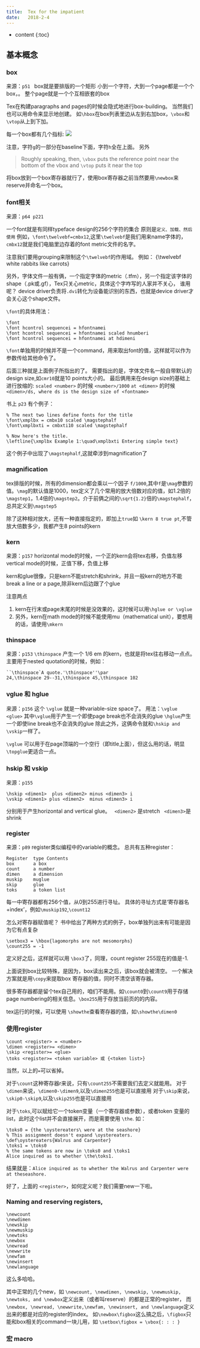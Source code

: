 ```yaml
---
title:  Tex for the impatient
date:   2018-2-4
---
```



* content
{:toc}




## 基本概念
### box
来源：`p51 `
box就是要排版的一个矩形
小到一个字符，大到一个page都是一个个box，。
整个page就是一个个互相嵌套的box

Tex在构建paragraphs and pages的时候会隐式地进行box-building。
当然我们也可以用命令来显示地创建。
如`\hbox`在box列表里边从左到右加box，`\vbox`和`\vtop`从上到下加。

每一个box都有几个指标:
![](teximpatient\box_illustration.png)

注意，字符`g`的一部分在baseline下面，字符`h`全在上面。
另外
>Roughly speaking, then, `\vbox` puts the reference point near the bottom
of the vbox and `\vtop` puts it near the top

将box放到一个box寄存器就行了，使用box寄存器之前当然要用`\newbox`来reserve并命名一个box。



### font相关
来源：`p64 p221`

一个font就是有同样typeface design的256个字符的集合
原则是`定义、加载、然后使用`
例如，`\font\twelvebf=cmbx12`,这里`\twelvebf`是我们用来name字体的，`cmbx12`就是我们电脑里边存着的font metric文件的名字。

注意我们要用grouping来限制这个`\twelvebf`的作用域。
例如：
{\twelvebf white rabbits like carrots}

另外，字体文件一般有俩，一个指定字体的metric（.tfm），另一个指定该字体的shape（.pk或.gf），Tex只关心metric，具体这个字咋写的人家并不关心，
谁用呢？
device driver负责将`.dvi`转化为设备能识别的东西，也就是device driver才会关心这个shape文件。

`\font`的具体用法：
```
\font
\font hcontrol sequencei = hfontnamei
\font hcontrol sequencei = hfontnamei scaled hnumberi
\font hcontrol sequencei = hfontnamei at hdimeni
```
`\font`单独用的时候并不是一个command，用来取出font的值，这样就可以作为参数传给其他命令了。

后面三种就是上面例子所指出的了。
需要指出的是，字体文件名一般自带默认的design size,如`cmr10`就是10 points大小的。
最后俩用来在design size的基础上进行放缩的:
`scaled <number>`  的时候 `<number>/1000`
`at <dimen>` 的时候 `<dimen>/ds, where ds is the design size of <fontname>`

书上 `p23` 有个例子：
```
% The next two lines define fonts for the title
\font\xmplbx = cmbx10 scaled \magstephalf
\font\xmplbxti = cmbxti10 scaled \magstephalf

% Now here's the title.
\leftline{\xmplbx Example 1:\quad\xmplbxti Entering simple text}
```

这个例子中出现了`\magstephalf`,这就牵涉到magnification了

###  magnification
tex排版的时候，所有的dimension都会乘以一个因子 `f/1000`,其中`f`是`\mag`参数的值。`\mag`的默认值是1000，tex定义了几个常用的放大倍数对应的值，如1.2倍的`\magstep1`，1.4倍的`\magstep2`。介于前俩之间的`\sqrt{1.2}`倍的`\magstephalf`，总共定义到`\magstep5`

除了这种相对放大，还有一种直接指定的，即加上`true`如 `\kern 8 true pt`,不管放大倍数多少，我都产生8 points的kern

### kern
来源：`p157`
horizontal mode的时候，一个正的kern会将tex右移，负值左移
vertical mode的时候，正值下移，负值上移

kern和glue很像，只是kern不能stretch和shrink，并且一般kern的地方不能break a line or a page,除非kern后边跟了个glue

注意两点
1. kern在行末或page末尾的时候是没效果的，这时候可以用`\hglue or \vglue`
1. 另外，kern在math mode的时候不能使用mu（mathematical unit），要想用的话，请使用`\mkern`

###  thinspace
来源：`p153`
`\thinspace` 产生一个 $1/6$ em 的kern，也就是将tex往右移动一点点。
主要用于nested quotation的时候，例如：
```
``\thinspace`A quote.'\thinspace''\par
24,\thinspace 29--31,\thinspace 45,\thinspace 102
```

### vglue  和  hglue
来源：`p156`
这个 `\vglue` 就是一种variable-size space了。
用法：`\vglue <glue>`
其中`\vglue`用于产生一个即使page break也不会消失的glue
`\hglue`产生一个即使line break也不会消失的glue
除此之外，这俩命令就和`\hskip and \vskip`一样了。

`\vglue` 可以用于在page顶端的一个空行（即title上面），但这么用的话，明显 `\topglue`更适合一点。

### hskip 和 vskip
来源：`p155`
```
\hskip <dimen1>  plus <dimen2> minus <dimen3> i
\vskip <dimen1> plus <dimen2>  minus <dimen3> i
```
分别用于产生horizontal and vertical glue。
` <dimen2>` 是stretch ` <dimen3>`是shrink


    
###  register
来源：`p89`
 register类似编程中的variable的概念。
 总共有五种register：
```
Register  type Contents
box       a box
count     a number
dimen     a dimension
muskip    muglue
skip      glue
toks      a token list
```

每一中寄存器都有256个值，从0到255进行寻址。
具体的寻址方式是‘寄存器名+index’，例如`\muskip192`,`\count12`

怎么对寄存器赋值呢？
书中给出了两种方式的例子，box单独列出来有可能是因为它有点复杂
```
\setbox3 = \hbox{lagomorphs are not mesomorphs}
\count255 = -1
```
定义好之后，这样就可以用 `\box3`了，同理，count register 255现在的值是-1.

上面说到box比较特殊，是因为，box读出来之后，该box就会被清空。
一个解决方案就是用`\copy`来提取box 寄存器的值，同时不清空该寄存器。

很多寄存器都是留个tex自己用的，咱们不能用。如`\count0`到`\count9`用于存储page numbering的相关信息。`\box255`用于存放当前页的的内容。

tex运行的时候，可以使用 `\showthe`查看寄存器的值，如`\showthe\dimen0`

### 使用register
```
\count <register> = <number>
\dimen <register>= <dimen>
\skip <register>= <glue>
\toks <register>= <token variable> 或 {<token list>}
```
当然，以上的`=`可以省掉。

对于`\count`这种寄存器r来说，只有`\count255`不需要我们去定义就能用。
对于`\dimen`来说，`\dimen0-\dimen9`,以及`\dimen255`也是可以直接用
对于`\skip`来说，`\skip0-\skip9`,以及`\skip255`也是可以直接用


对于`\toks`,可以赋给它一个token变量（一个寄存器或参数），或者token 变量的list，此时这个list并不会直接展开，而是需要使用 `\the`.
如：
```
\toks0 = {the \oystereaters\ were at the seashore}
% This assignment doesn't expand \oystereaters.
\def\oystereaters{Walrus and Carpenter}
\toks1 = \toks0
% the same tokens are now in \toks0 and \toks1
Alice inquired as to whether \the\toks1.
```
结果就是：`Alice inquired as to whether the Walrus and Carpenter were at theseashore.`

好了，上面的 `<register>`，如何定义呢？我们需要new一下啦。

### Naming and reserving registers,

```
\newcount
\newdimen
\newskip
\newmuskip
\newtoks
\newbox
\newread
\newwrite
\newfam
\newinsert
\newlanguage
```
这么多哈哈。

其中正常的几个new，如 `\newcount, \newdimen, \newskip, \newmuskip, \newtoks, and \newbox`定义出来（或者叫reserve）的都是正常的register，
而`\newbox, \newread, \newwrite,\newfam, \newinsert, and \newlanguage`定义出来的都是对应的register的index。
如`\newbox\figbox`这么搞之后，`\figbox`只能和box相关的command一块儿用，如 `\setbox\figbox = \vbox{: : : }`

### 宏 macro
